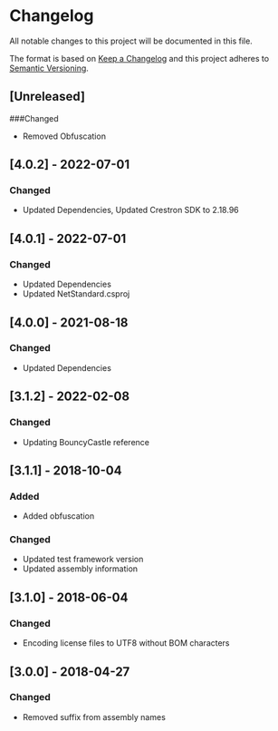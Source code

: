 # Changelog
All notable changes to this project will be documented in this file.

The format is based on [Keep a Changelog](http://keepachangelog.com/en/1.0.0/)
and this project adheres to [Semantic Versioning](http://semver.org/spec/v2.0.0.html).

## [Unreleased]
###Changed
 - Removed Obfuscation

## [4.0.2] - 2022-07-01
### Changed
 - Updated Dependencies, Updated Crestron SDK to 2.18.96

## [4.0.1] - 2022-07-01
### Changed
 - Updated Dependencies
 - Updated NetStandard.csproj

## [4.0.0] - 2021-08-18
### Changed
 - Updated Dependencies

## [3.1.2] - 2022-02-08
### Changed
 - Updating BouncyCastle reference

## [3.1.1] - 2018-10-04
### Added
 - Added obfuscation

### Changed
 - Updated test framework version
 - Updated assembly information

## [3.1.0] - 2018-06-04
### Changed
 - Encoding license files to UTF8 without BOM characters

## [3.0.0] - 2018-04-27
### Changed
 - Removed suffix from assembly names
 